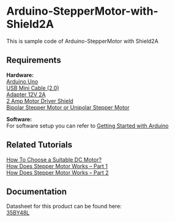 # Arduino-StepperMotor-with-Shield2A
This is sample code of Arduino-StepperMotor with Shield2A

## Requirements
**Hardware:**  
[Arduino Uno](http://www.cytron.com.my/p-arduino-uno?search=arduino%20uno&sort=relevance&order=DESC")  
[USB Mini Cable (2.0)](http://www.cytron.com.my/index.php?route=product/search&search=usb%20mini%20cable&sort=relevance&order=DESC)  
[Adapter 12V 2A](http://www.cytron.com.my/index.php?route=product/search&search=Adapter%2012V%202A&sort=relevance&order=DESC)  
[2 Amp Motor Driver Shield](http://www.cytron.com.my/p-shield-2amotor?search=2%20Amp%20Motor%20Driver%20Shield&sort=relevance&order=DESC)  
[Bipolar Stepper Motor or Unipolar Stepper Motor](http://www.cytron.com.my/p-mo-step-35by48l?search=Stepper%20Motor&sort=relevance&order=DESC)  

**Software:**  
For software setup you can refer to [Getting Started with Arduino](http://tutorial.cytron.com.my/2012/11/14/getting-started-with-arduino-uno/)

## Related Tutorials
[How To Choose a Suitable DC Motor?](https://my.cytron.io/tutorial/choose-suitable-motor)  
[How Does Stepper Motor Works – Part 1](http://tutorial.cytron.com.my/2012/03/10/how-does-stepper-motor-works-part-1/)  
[How Does Stepper Motor Works – Part 2](http://tutorial.cytron.com.my/2012/05/13/how-does-stepper-motor-works-part-2/)  

## Documentation
Datasheet for this product can be found here:  
[35BY48L](https://drive.google.com/file/d/0BzFWfMiqqjyqYVRXQkdSVUI2djQ/view?resourcekey=0-9qFf8ZMvqLGe54DNEc1zug)
